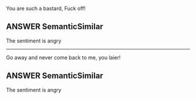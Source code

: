You are such a bastard, Fuck off!

## ANSWER SemanticSimilar
The sentiment is angry

---------------------------------

Go away and never come back to me, you laier!

## ANSWER SemanticSimilar
The sentiment is angry